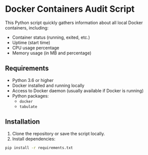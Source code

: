 # Docker Containers Audit Script

This Python script quickly gathers information about all local Docker containers, including:

- Container status (running, exited, etc.)
- Uptime (start time)
- CPU usage percentage
- Memory usage (in MB and percentage)

## Requirements

- Python 3.6 or higher
- Docker installed and running locally
- Access to Docker daemon (usually available if Docker is running)
- Python packages:
  - `docker`
  - `tabulate`

## Installation

1. Clone the repository or save the script locally.
2. Install dependencies:

```bash
pip install -r requirements.txt
